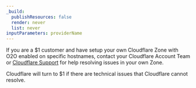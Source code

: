 ```yaml
---
_build:
  publishResources: false
  render: never
  list: never
inputParameters: providerName
---
```


If you are a $1 customer and have setup your own Cloudflare Zone with O2O enabled on specific hostnames, contact your Cloudflare Account Team or [Cloudflare Support](/support/troubleshooting/general-troubleshooting/contacting-cloudflare-support/) for help resolving issues in your own Zone.

Cloudflare will turn to $1 if there are technical issues that Cloudflare cannot resolve.
